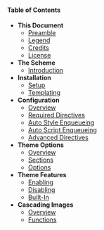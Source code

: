 #### Table of Contents

* **This Document**
	* [Preamble](infinity://admin:doc/index)
	* [Legend](infinity://admin:doc/doc_legend)
	* [Credits](infinity://admin:doc/doc_credits)
	* [License](infinity://admin:doc/doc_license)
* **The Scheme**
	* [Introduction](infinity://admin:doc/scheme)
* **Installation**
	* [Setup](infinity://admin:doc/install_setup)
	* [Templating](infinity://admin:doc/install_tpls)
* **Configuration**
	* [Overview](infinity://admin:doc/config)
	* [Required Directives](infinity://admin:doc/config_req)
	* [Auto Style Enqueueing](infinity://admin:doc/config_style)
	* [Auto Script Enqueueing](infinity://admin:doc/config_script)
	* [Advanced Directives](infinity://admin:doc/config_adv)
* **Theme Options**
	* [Overview](infinity://admin:doc/options)
	* [Sections](infinity://admin:doc/options_sections)
	* [Options](infinity://admin:doc/options_options)
* **Theme Features**
	* [Enabling](infinity://admin:doc/features_enable)
	* [Disabling](infinity://admin:doc/features_disable)
	* [Built-In](infinity://admin:doc/features_core)
* **Cascading Images**
	* [Overview](infinity://admin:doc/images)
	* [Functions](infinity://admin:doc/images_funcs)
